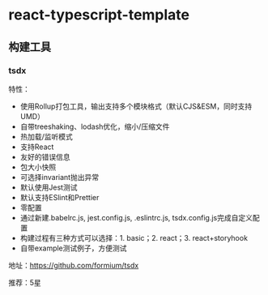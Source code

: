 # react-typescript-template

## 构建工具

### tsdx 

特性：

* 使用Rollup打包工具，输出支持多个模块格式（默认CJS&ESM，同时支持UMD）
* 自带treeshaking、lodash优化，缩小/压缩文件
* 热加载/监听模式
* 支持React
* 友好的错误信息
* 包大小快照
* 可选择invariant抛出异常
* 默认使用Jest测试
* 默认支持ESlint和Prettier
* 零配置
* 通过新建.babelrc.js, jest.config.js, .eslintrc.js, tsdx.config.js完成自定义配置
* 构建过程有三种方式可以选择：1. basic；2. react；3. react+storyhook
* 自带example测试例子，方便测试

地址：https://github.com/formium/tsdx

推荐：5星
